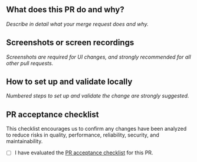 ## What does this PR do and why?
_Describe in detail what your merge request does and why._

## Screenshots or screen recordings
_Screenshots are required for UI changes, and strongly recommended for all other pull requests._

## How to set up and validate locally
_Numbered steps to set up and validate the change are strongly suggested._

## PR acceptance checklist
This checklist encourages us to confirm any changes have been analyzed to reduce risks in quality, performance, reliability, security, and maintainability.

- [ ] I have evaluated the [PR acceptance checklist](https://phac-nml.github.io/irida-next/docs/development/development_processes/code_review#acceptance-checklist) for this PR.
